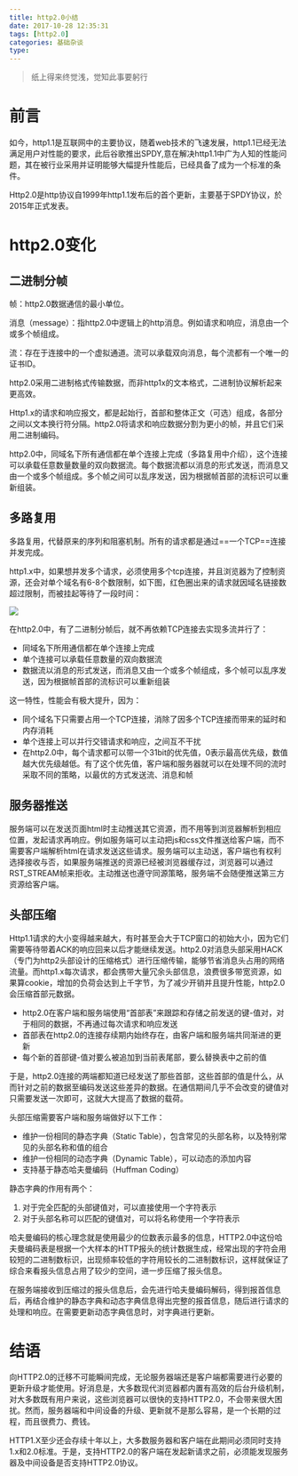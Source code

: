 ```yaml
---
title: http2.0小结
date: 2017-10-28 12:35:31
tags: [http2.0]
categories: 基础杂谈
type:
---
```


> 纸上得来终觉浅，觉知此事要躬行

# 前言

如今，http1.1是互联网中的主要协议，随着web技术的飞速发展，http1.1已经无法满足用户对性能的要求，此后谷歌推出SPDY,意在解决http1.1中广为人知的性能问题，其在被行业采用并证明能够大幅提升性能后，已经具备了成为一个标准的条件。

Http2.0是http协议自1999年http1.1发布后的首个更新，主要基于SPDY协议，於2015年正式发表。

# http2.0变化

## 二进制分帧

帧：http2.0数据通信的最小单位。

消息（message）：指http2.0中逻辑上的http消息。例如请求和响应，消息由一个或多个帧组成。

流：存在于连接中的一个虚拟通道。流可以承载双向消息，每个流都有一个唯一的证书ID。

http2.0采用二进制格式传输数据，而非http1x的文本格式，二进制协议解析起来更高效。



Http1.x的请求和响应报文，都是起始行，首部和整体正文（可选）组成，各部分之间以文本换行符分隔。http2.0将请求和响应数据分割为更小的帧，并且它们采用二进制编码。

http2.0中，同域名下所有通信都在单个连接上完成（多路复用中介绍），这个连接可以承载任意数量数量的双向数据流。每个数据流都以消息的形式发送，而消息又由一个或多个帧组成。多个帧之间可以乱序发送，因为根据帧首部的流标识可以重新组装。

<!--more-->

## 多路复用

多路复用，代替原来的序列和阻塞机制。所有的请求都是通过==一个TCP==连接并发完成。

http1.x中，如果想并发多个请求，必须使用多个tcp连接，并且浏览器为了控制资源，还会对单个域名有6-8个数限制，如下图，红色圈出来的请求就因域名链接数超过限制，而被挂起等待了一段时间：

![](http://blog.upyun.com/wp-content/uploads/2017/03/%E5%A4%9A%E8%B7%AF%E5%A4%8D%E7%94%A8.png)

在http2.0中，有了二进制分帧后，就不再依赖TCP连接去实现多流并行了：

 - 同域名下所用通信都在单个连接上完成
 - 单个连接可以承载任意数量的双向数据流
 - 数据流以消息的形式发送，而消息又由一个或多个帧组成，多个帧可以乱序发送，因为根据帧首部的流标识可以重新组装

这一特性，性能会有极大提升，因为：

- 同个域名下只需要占用一个TCP连接，消除了因多个TCP连接而带来的延时和内存消耗
- 单个连接上可以并行交错请求和响应，之间互不干扰
- 在http2.0中，每个请求都可以带一个31bit的优先值，0表示最高优先级，数值越大优先级越低。有了这个优先值，客户端和服务器就可以在处理不同的流时采取不同的策略，以最优的方式发送流、消息和帧

## 服务器推送

服务端可以在发送页面html时主动推送其它资源，而不用等到浏览器解析到相应位置，发起请求再响应。例如服务端可以主动把js和css文件推送给客户端，而不需要客户端解析html在请求发送这些请求。服务端可以主动送，客户端也有权利选择接收与否，如果服务端推送的资源已经被浏览器缓存过，浏览器可以通过RST_STREAM帧来拒收。主动推送也遵守同源策略，服务端不会随便推送第三方资源给客户端。

## 头部压缩

Http1.1请求的大小变得越来越大，有时甚至会大于TCP窗口的初始大小，因为它们需要等待带着ACK的响应回来以后才能继续发送。http2.0对消息头部采用HACK（专门为http2头部设计的压缩格式）进行压缩传输，能够节省消息头占用的网络流量。而http1.x每次请求，都会携带大量冗余头部信息，浪费很多带宽资源，如果算cookie，增加的负荷会达到上千字节，为了减少开销并且提升性能，http2.0会压缩首部元数据。

- http2.0在客户端和服务端使用“首部表”来跟踪和存储之前发送的键-值对，对于相同的数据，不再通过每次请求和响应发送
- 首部表在http2.0的连接存续期内始终存在，由客户端和服务端共同渐进的更新
- 每个新的首部键-值对要么被追加到当前表尾部，要么替换表中之前的值

于是，http2.0连接的两端都知道已经发送了那些首部，这些首部的值是什么，从而针对之前的数据至编码发送这些差异的数据。在通信期间几乎不会改变的键值对只需要发送一次即可，这就大大提高了数据的载荷。

头部压缩需要客户端和服务端做好以下工作：

- 维护一份相同的静态字典（Static Table），包含常见的头部名称，以及特别常见的头部名称和值的组合
- 维护一份相同的动态字典（Dynamic Table），可以动态的添加内容
- 支持基于静态哈夫曼编码（Huffman Coding）

静态字典的作用有两个：

1. 对于完全匹配的头部键值对，可以直接使用一个字符表示
2. 对于头部名称可以匹配的键值对，可以将名称使用一个字符表示



哈夫曼编码的核心理念就是使用最少的位数表示最多的信息，HTTP2.0中这份哈夫曼编码表是根据一个大样本的HTTP报头的统计数据生成，经常出现的字符会用较短的二进制数标识，出现频率较低的字符用较长的二进制数标识，这样就保证了综合来看报头信息占用了较少的空间，进一步压缩了报头信息。

在服务端接收到压缩过的报头信息后，会先进行哈夫曼编码解码，得到报首信息后，再结合维护的静态字典和动态字典信息得出完整的报首信息，随后进行请求的处理和响应。在需要更新动态字典信息时，对字典进行更新。

# 结语

向HTTP2.0的迁移不可能瞬间完成，无论服务器端还是客户端都需要进行必要的更新升级才能使用。好消息是，大多数现代浏览器都内置有高效的后台升级机制，对大多数既有用户来说，这些浏览器可以很快的支持HTTP2.0，不会带来很大困扰。然而，服务器端和中间设备的升级、更新就不是那么容易，是一个长期的过程，而且很费力、费钱。

HTTP1.X至少还会存续十年以上，大多数服务器和客户端在此期间必须同时支持1.x和2.0标准。于是，支持HTTP2.0的客户端在发起新请求之前，必须能发现服务器及中间设备是否支持HTTP2.0协议。



